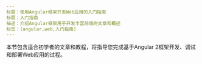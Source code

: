 ```yaml
---
标题：使用Angular框架开发Web应用的入门指南
标题：入门指南
描述：介绍Angular框架用于开发丰富前端的文章和概述
标签：[angular,web,入门指南]
---
```

本节包含适合初学者的文章和教程，将指导您完成基于Angular 2框架开发、调试和部署Web应用的过程。